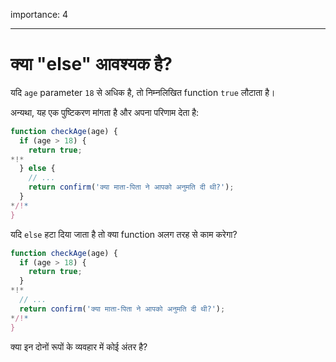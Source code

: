 importance: 4

---

# क्या "else" आवश्यक है?

यदि `age` parameter `18` से अधिक है, तो निम्नलिखित function `true` लौटाता है।

अन्यथा, यह एक पुष्टिकरण मांगता है और अपना परिणाम देता है:

```js
function checkAge(age) {
  if (age > 18) {
    return true;
*!*
  } else {
    // ...
    return confirm('क्या माता-पिता ने आपको अनुमति दी थी?');
  }
*/!*
}
```

यदि `else` हटा दिया जाता है तो क्या function अलग तरह से काम करेगा?

```js
function checkAge(age) {
  if (age > 18) {
    return true;
  }
*!*
  // ...
  return confirm('क्या माता-पिता ने आपको अनुमति दी थी?');
*/!*
}
```

क्या इन दोनों रूपों के व्यवहार में कोई अंतर है?
